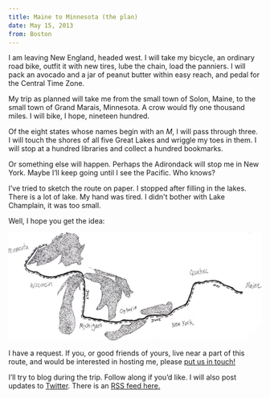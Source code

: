 ```yaml
---
title: Maine to Minnesota (the plan)
date: May 15, 2013
from: Boston
---
```


I am leaving New England, headed west. I will take my bicycle, an ordinary
road bike, outfit it with new tires, lube the chain, load the panniers. I will
pack an avocado and a jar of peanut butter within easy reach, and pedal for the
Central Time Zone.

My trip as planned will take me from the small town of Solon, Maine, to the
small town of Grand Marais, Minnesota. A crow would fly one thousand miles. I
will bike, I hope, nineteen hundred.

Of the eight states whose names begin with an _M_, I will pass through three. I
will touch the shores of all five Great Lakes and wriggle my toes in them. I
will stop at a hundred libraries and collect a hundred bookmarks.

Or something else will happen. Perhaps the Adirondack will stop me in New York.
Maybe I’ll keep going until I see the Pacific. Who knows?

I’ve tried to sketch the route on paper. I stopped after filling in the lakes.
There is a lot of lake. My hand was tired. I didn't bother with Lake Champlain,
it was too small.

Well, I hope you get the idea:

![](/images/biking/route.jpg)

I have a request. If you, or good friends of yours, live near a part of this
route, and would be interested in hosting me, please [put us in touch!][email]

I’ll try to blog during the trip. Follow along if you’d like. I will also post
updates to [Twitter][twitter]. There is an [RSS feed here.][rss]

[signup]:#emailsignup
[route]:/images/biking/route.jpg
[twitter]:http://twitter.com/mjhoy
[email]:mailto:michael.john.hoy@gmail.com
[rss]:/rss/bike/atom.xml
